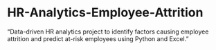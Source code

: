 # HR-Analytics-Employee-Attrition
“Data-driven HR analytics project to identify factors causing employee attrition and predict at-risk employees using Python and Excel.”
